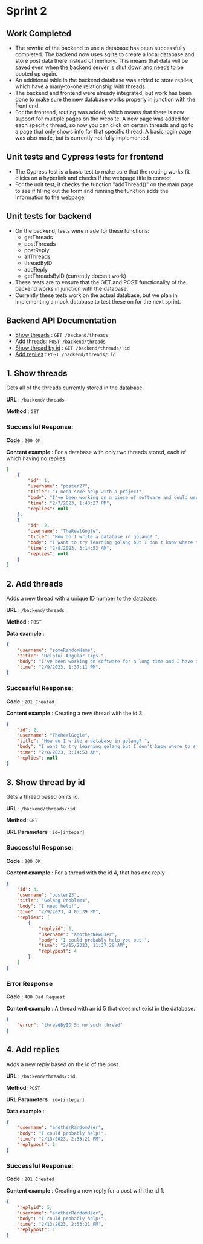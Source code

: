 # Sprint 2
## Work Completed
- The rewrite of the backend to use a database has been successfully completed. The backend now uses sqlite to create a local database and store post data there instead of memory. This means that data will be saved even when the backend server is shut down and needs to be booted up again.
- An additional table in the backend database was added to store replies, which have a many-to-one relationship with threads.
- The backend and frontend were already integrated, but work has been done to make sure the new database works properly in junction with the front end.
- For the frontend, routing was added, which means that there is now support for multiple pages on the website. A new page was added for each specific thread, so now you can click on certain threads and go to a page that only shows info for that specific thread. A basic login page was also made, but is currently not fully implemented.
## Unit tests and Cypress tests for frontend
- The Cypress test is a basic test to make sure that the routing works (it clicks on a hyperlink and checks if the webpage title is correct
- For the unit test, it checks the function "addThread()" on the main page to see if filling out the form and running the function adds the information to the webpage.
## Unit tests for backend
- On the backend, tests were made for these functions:
    - getThreads
    - postThreads
    - postReply
    - allThreads
    - threadByID
    - addReply
    - getThreadsByID (currently doesn't work)
- These tests are to ensure that the GET and POST functionality of the backend works in junction with the database.
- Currently these tests work on the actual database, but we plan in implementing a mock database to test these on for the next sprint.
## Backend API Documentation
- [Show threads](#1-show-threads) : `GET /backend/threads`
- [Add threads](#2-add-threads): `POST /backend/threads`
- [Show thread by id](#3-show-thread-by-id) : `GET /backend/threads/:id`
- [Add replies](#4-add-replies) : `POST /backend/threads/:id`


## 1. Show threads
Gets all of the threads currently stored in the database.

**URL** : `/backend/threads`

**Method** : `GET`

### Successful Response:
**Code** : `200 OK`

**Content example** : For a database with only two threads stored, each of which having no replies.
```json
[
    {
        "id": 1,
        "username": "poster27",
        "title": "I need some help with a project",
        "body": "I've been working on a piece of software and could use a helping hand.",
        "time": "2/7/2023, 1:43:27 PM",
        "replies": null
    },
    {
        "id": 2,
        "username": "TheRealGogle",
        "title": "How do I write a database in golang? ",
        "body": "I want to try learning golang but I don't know where to start. I could use some help",
        "time": "2/8/2023, 3:14:53 AM",
        "replies": null
    }
]
```

## 2. Add threads
Adds a new thread with a unique ID number to the database.

**URL** : `/backend/threads`

**Method** : `POST`

**Data example** :

```json
{
    "username": "someRandomName",
    "title": "Helpful Angular Tips ",
    "body": "I've been working on software for a long time and I have a few helpful pointers as to how you could use angular as the main interface for your next software project.",
    "time": "2/9/2023, 1:37:11 PM",
}
```

### Successful Response:
**Code** : `201 Created`

**Content example** : Creating a new thread with the id 3.
```json
{
    "id": 2,
    "username": "TheRealGogle",
    "title": "How do I write a database in golang? ",
    "body": "I want to try learning golang but I don't know where to start. I could use some help",
    "time": "2/8/2023, 3:14:53 AM",
    "replies": null
}
```

## 3. Show thread by id
Gets a thread based on its id.

**URL** : `/backend/threads/:id`

**Method**: `GET`

**URL Parameters** : `id=[integer]`

### Successful Response:
**Code** : `200 OK`

**Content example** : For a thread with the id 4, that has one reply

```json
{
    "id": 4,
    "username": "poster23",
    "title": "Golang Problems",
    "body": "I need help!",
    "time": "2/9/2023, 4:03:39 PM",
    "replies": [
        {
            "replyid": 1,
            "username": "anotherNewUser",
            "body": "I could probably help you out!",
            "time": "2/15/2023, 11:37:28 AM",
            "replypost": 4
        }
    ]
}
```
### Error Response
**Code** : `400 Bad Request`

**Content example** : A thread with an id 5 that does not exist in the database.

```json
{
    "error": "threadByID 5: no such thread"
}
```


## 4. Add replies
Adds a new reply based on the id of the post.

**URL** : `/backend/threads/:id`

**Method**: `POST`

**URL Parameters** : `id=[integer]`

**Data example** :

```json
{
    "username": "anotherRandomUser",
    "body": "I could probably help!",
    "time": "2/13/2023, 2:53:21 PM",
    "replypost": 1
}
```

### Successful Response:
**Code** : `201 Created`

**Content example** : Creating a new reply for a post with the id 1.
```json
{
    "replyid": 5,
    "username": "anotherRandomUser",
    "body": "I could probably help!",
    "time": "2/13/2023, 2:53:21 PM",
    "replypost": 1
}
```
